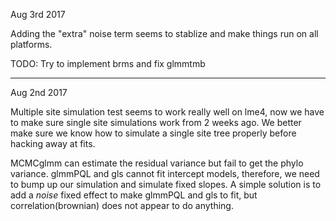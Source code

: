Aug 3rd 2017

Adding the "extra" noise term seems to stablize and make things run on all platforms.

TODO:
Try to implement brms and fix glmmtmb 


----------------------------------------------------------------------


Aug 2nd 2017

Multiple site simulation test seems to work really well on lme4, now we have to make sure single site simulations work from 2 weeks ago.
We better make sure we know how to simulate a single site tree properly before hacking away at fits.

MCMCglmm can estimate the residual variance but fail to get the phylo variance. 
glmmPQL and gls cannot fit intercept models, therefore, we need to bump up our simulation and simulate fixed slopes.
A simple solution is to add a _noise_ fixed effect to make glmmPQL and gls to fit, but correlation(brownian) does not appear to do anything. 


